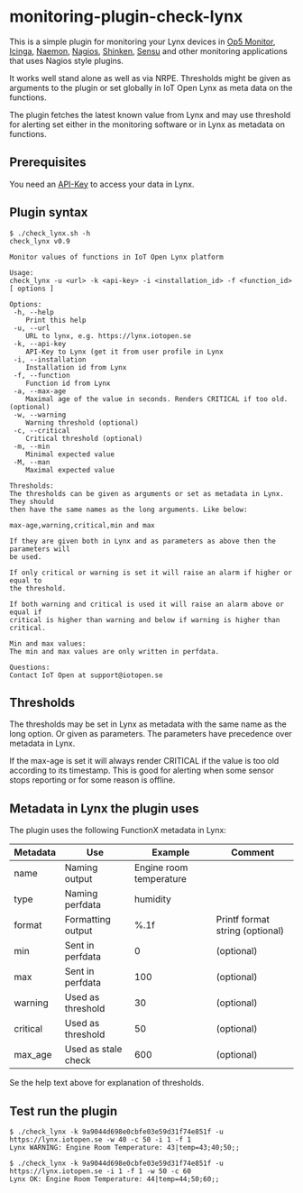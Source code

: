 # monitoring-plugin-check-lynx
This is a simple plugin for monitoring your Lynx devices in [Op5
Monitor](https://www.itrsgroup.com/products/op5-monitor),
[Icinga](https://www.icinga.org/), [Naemon](http://naemon.github.io/),
[Nagios](http://www.nagios.org/),
[Shinken](http://www.shinken-monitoring.org/), [Sensu](http://sensuapp.org/)
and other monitoring applications that uses Nagios style plugins.

It works well stand alone as well as via NRPE. Thresholds might be given as
arguments to the plugin or set globally in IoT Open Lynx as meta data on the
functions.

The plugin fetches the latest known value from Lynx and may use threshold for
alerting set either in the monitoring software or in Lynx as metadata on
functions.

## Prerequisites

You need an [API-Key](../../getstarted/api-access) to access your data in Lynx.

## Plugin syntax

```
$ ./check_lynx.sh -h
check_lynx v0.9

Monitor values of functions in IoT Open Lynx platform

Usage:
check_lynx -u <url> -k <api-key> -i <installation_id> -f <function_id> [ options ]

Options:
 -h, --help
    Print this help
 -u, --url
    URL to lynx, e.g. https://lynx.iotopen.se
 -k, --api-key
    API-Key to Lynx (get it from user profile in Lynx
 -i, --installation
    Installation id from Lynx
 -f, --function
    Function id from Lynx
 -a, --max-age
    Maximal age of the value in seconds. Renders CRITICAL if too old. (optional)
 -w, --warning
    Warning threshold (optional)
 -c, --critical
    Critical threshold (optional)
 -m, --min
    Minimal expected value
 -M, --man
    Maximal expected value

Thresholds:
The thresholds can be given as arguments or set as metadata in Lynx. They should
then have the same names as the long arguments. Like below:

max-age,warning,critical,min and max

If they are given both in Lynx and as parameters as above then the parameters will
be used.

If only critical or warning is set it will raise an alarm if higher or equal to 
the threshold.

If both warning and critical is used it will raise an alarm above or equal if 
critical is higher than warning and below if warning is higher than critical.

Min and max values:
The min and max values are only written in perfdata.

Questions:
Contact IoT Open at support@iotopen.se
```

## Thresholds

The thresholds may be set in Lynx as metadata with the same name as the long
option. Or given as parameters. The parameters have precedence over metadata in
Lynx.

If the max-age is set it will always render CRITICAL if the value is too old
according to its timestamp. This is good for alerting when some sensor stops
reporting or for some reason is offline.

## Metadata in Lynx the plugin uses

The plugin uses the following FunctionX metadata in Lynx:

| Metadata | Use | Example | Comment |
|----------|-----|---------|---------|
| name     | Naming output | Engine room temperature | |
| type     | Naming perfdata | humidity | |
| format  | Formatting output | %.1f | Printf format string (optional) |
| min      | Sent in perfdata | 0 | (optional) |
| max      | Sent in perfdata | 100 | (optional) |
| warning | Used as threshold | 30 | (optional) |
| critical | Used as threshold | 50 | (optional) |
| max\_age | Used as stale check | 600 | (optional) |

Se the help text above for explanation of thresholds.

## Test run the plugin

```
$ ./check_lynx -k 9a9044d698e0cbfe03e59d31f74e851f -u https://lynx.iotopen.se -w 40 -c 50 -i 1 -f 1          
Lynx WARNING: Engine Room Temperature: 43|temp=43;40;50;;

$ ./check_lynx -k 9a9044d698e0cbfe03e59d31f74e851f -u https://lynx.iotopen.se -i 1 -f 1 -w 50 -c 60
Lynx OK: Engine Room Temperature: 44|temp=44;50;60;;
```

